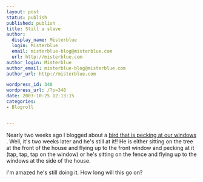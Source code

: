 ```yaml
---
layout: post
status: publish
published: publish
title: Still a slave
author:
  display_name: Misterblue
  login: Misterblue
  email: misterblue-blog@misterblue.com
  url: http://misterblue.com
author_login: Misterblue
author_email: misterblue-blog@misterblue.com
author_url: http://misterblue.com

wordpress_id: 348
wordpress_url: /?p=348
date: 2003-10-25 12:13:15
categories:
- Blogroll


---
```

<p>
Nearly two weeks ago I blogged about a
<a href="http://www.misterblue.com/mt/archives/20031012-slave_to_his_instincts.html">bird that is pecking at our windows</a>
.
Well, it's two weeks later and he's still at it!!
He is either sitting on the tree at the front of the house and
flying up to the front window and pecking at it
(tap, tap, tap on the window)
or he's sitting on the fence and flying up to the windows
at the side of the house.
</p>
<p>
I'm amazed he's still doing it.
How long will this go on?
</p>
